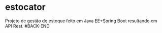 # estocator
Projeto de gestão de estoque feito em Java EE+Spring Boot resultando em API Rest. #BACK-END
